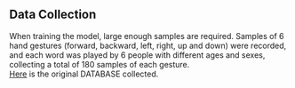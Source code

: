 Data Collection
--
When training the model, large enough samples are required. 
Samples of 6 hand gestures (forward, backward, left, right, up and down) were recorded,
and each word was played by 6 people with different ages and sexes, collecting a total of 180 samples of each gesture.<br>
[Here](https://github.com/Real-time-embedded10/Magic-Music-Player/tree/master/Software/Hand%20Gesture%20Recognition/DATABASE/Original%20Data) is the original DATABASE collected. <br>
